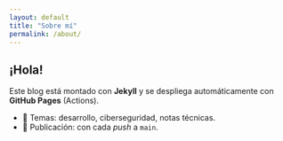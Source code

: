 ```yaml
---
layout: default
title: "Sobre mí"
permalink: /about/
---
```


## ¡Hola!

Este blog está montado con **Jekyll** y se despliega automáticamente con **GitHub Pages** (Actions).

- 🧠 Temas: desarrollo, ciberseguridad, notas técnicas.
- 🚀 Publicación: con cada *push* a `main`.
